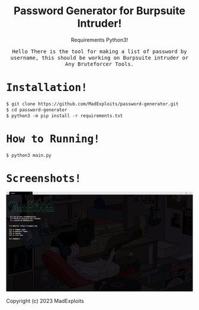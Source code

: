 <div align="center">
  <h1>Password Generator for Burpsuite Intruder!</h1>
  <p align="center"> Requirements Python3! </p>
  
  <samp>Hello There is the tool for making a list of password by username, this should be working on Burpsuite intruder or Any Bruteforcer Tools.</samp>
</div>

<samp>
  <h1>Installation!</h1>
</samp>

```
$ git clone https://github.com/MadExploits/password-generator.git
$ cd password-generator
$ python3 -m pip install -r requirements.txt
```

<samp>
  <h1>How to Running!</h1>
</samp>


```
$ python3 main.py
```

<samp>
  <h1>Screenshots!</h1>
</samp>


<img src="https://raw.githubusercontent.com/MadExploits/password-generator/main/Screenshot%202024-06-15%20024024.png">

Copyright (c) 2023 MadExploits
